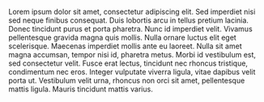 Lorem ipsum dolor sit amet, consectetur adipiscing elit. Sed imperdiet nisi sed neque finibus consequat. Duis lobortis arcu in tellus pretium lacinia. Donec tincidunt purus et porta pharetra. Nunc id imperdiet velit. Vivamus pellentesque gravida magna quis mollis. Nulla ornare luctus elit eget scelerisque. Maecenas imperdiet mollis ante eu laoreet. Nulla sit amet magna accumsan, tempor nisi id, pharetra metus. Morbi id vestibulum est, sed consectetur velit. Fusce erat lectus, tincidunt nec rhoncus tristique, condimentum nec eros. Integer vulputate viverra ligula, vitae dapibus velit porta ut. Vestibulum velit urna, rhoncus non orci sit amet, pellentesque mattis ligula. Mauris tincidunt mattis varius.

